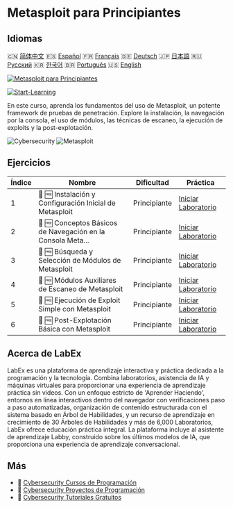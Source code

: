 # Metasploit para Principiantes

## Idiomas

🇨🇳 [简体中文](README_zh.md) 🇪🇸 [Español](README_es.md) 🇫🇷 [Français](README_fr.md) 🇩🇪 [Deutsch](README_de.md) 🇯🇵 [日本語](README_ja.md) 🇷🇺 [Русский](README_ru.md) 🇰🇷 [한국어](README_ko.md) 🇧🇷 [Português](README_pt.md) 🇺🇸 [English](README.md) 

[![Metasploit para Principiantes](https://cover-creator.labex.io/metasploit-for-beginners.png?lang=es)](https://labex.io/es/courses/metasploit-for-beginners)

[![Start-Learning](https://img.shields.io/badge/Start-Learning-whitesmoke?style=for-the-badge)](https://labex.io/es/courses/metasploit-for-beginners)

En este curso, aprenda los fundamentos del uso de Metasploit, un potente framework de pruebas de penetración. Explore la instalación, la navegación por la consola, el uso de módulos, las técnicas de escaneo, la ejecución de exploits y la post-explotación.

![Cybersecurity](https://img.shields.io/badge/Cybersecurity-whitesmoke?style=for-the-badge&logo=cybersecurity)
![Metasploit](https://img.shields.io/badge/Metasploit-whitesmoke?style=for-the-badge&logo=metasploit)


## Ejercicios

|   Índice | Nombre                                                      | Dificultad   | Práctica                                                                                                                               |
|----------|-------------------------------------------------------------|--------------|----------------------------------------------------------------------------------------------------------------------------------------|
|        1 | 📖 🆓 Instalación y Configuración Inicial de Metasploit     | Principiante | <a target='_blank' href='https://labex.io/es/tutorials/linux-metasploit-installation-and-initial-setup-632603'>Iniciar Laboratorio</a> |
|        2 | 📖 🆓 Conceptos Básicos de Navegación en la Consola Meta... | Principiante | <a target='_blank' href='https://labex.io/es/tutorials/linux-metasploit-console-navigation-basics-632602'>Iniciar Laboratorio</a>      |
|        3 | 📖 🆓 Búsqueda y Selección de Módulos de Metasploit         | Principiante | <a target='_blank' href='https://labex.io/es/tutorials/linux-metasploit-module-search-and-selection-632604'>Iniciar Laboratorio</a>    |
|        4 | 📖 🆓 Módulos Auxiliares de Escaneo de Metasploit           | Principiante | <a target='_blank' href='https://labex.io/es/tutorials/linux-metasploit-auxiliary-scanning-modules-632600'>Iniciar Laboratorio</a>     |
|        5 | 📖 🆓 Ejecución de Exploit Simple con Metasploit            | Principiante | <a target='_blank' href='https://labex.io/es/tutorials/linux-metasploit-simple-exploit-execution-632605'>Iniciar Laboratorio</a>       |
|        6 | 📖 🆓 Post-Explotación Básica con Metasploit                | Principiante | <a target='_blank' href='https://labex.io/es/tutorials/linux-metasploit-basic-post-exploitation-632601'>Iniciar Laboratorio</a>        |

## Acerca de LabEx

LabEx es una plataforma de aprendizaje interactiva y práctica dedicada a la programación y la tecnología. Combina laboratorios, asistencia de IA y máquinas virtuales para proporcionar una experiencia de aprendizaje práctica sin videos. Con un enfoque estricto de 'Aprender Haciendo', entornos en línea interactivos dentro del navegador con verificaciones paso a paso automatizadas, organización de contenido estructurada con el sistema basado en Árbol de Habilidades, y un recurso de aprendizaje en crecimiento de 30 Árboles de Habilidades y más de 6,000 Laboratorios, LabEx ofrece educación práctica integral. La plataforma incluye al asistente de aprendizaje Labby, construido sobre los últimos modelos de IA, que proporciona una experiencia de aprendizaje conversacional.

## Más

- 🔗 [Cybersecurity Cursos de Programación](https://github.com/labex-labs/awesome-programming-courses)
- 🔗 [Cybersecurity Proyectos de Programación](https://github.com/labex-labs/awesome-programming-projects)
- 🔗 [Cybersecurity Tutoriales Gratuitos](https://github.com/labex-labs/cybersecurity-free-tutorials)

